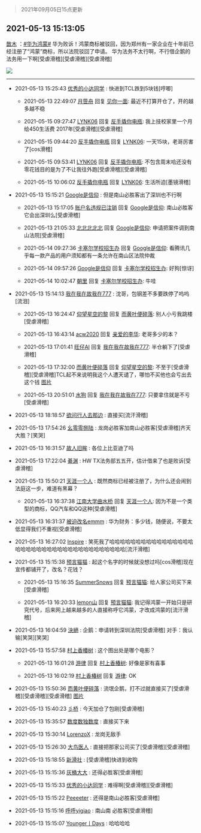 > 2021年09月05日15点更新
<link rel="stylesheet" href="https://cdn.jsdelivr.net/gh/taotie6/sampleJSON@main/css/photo_show.css">


 ## 2021-05-13 15:13:05 

 [㪚木](https://www.coolapk.com/feed/26950156?shareKey=MDMzMWViNThiMDVmNjEzMTc3ZjI~) ：<a class="feed-link-tag" href="/t/华为鸿蒙?type=0">#华为鸿蒙#</a> 华为败诉！鸿蒙商标被驳回，因为郑州有一家企业在十年前已经注册了“鸿蒙”商标，所以法院驳回了申请。
华为法务不太行啊，不行借企鹅的法务用一下啊[受虐滑稽][受虐滑稽][受虐滑稽] 

<div class="album">
<img class="img-item" src="http://image.coolapk.com/feed/2020/0606/14/1081091_629934c8_5639_0661@560x314.gif" />
</div>

 ------- 

- 2021-05-13 15:25:43 [优秀的小达同学](uid=3114536) : 快进到TCL跌到5块钱[哼唧] 

    - 2021-05-13 22:49:07 [月笹舟](uid=883730) 回复 [见你一面](uid=598942): 最近不打算开仓了，开的越多越不稳 

    - 2021-05-15 09:27:47 [LYNK06](uid=2194108) 回复 [反手撬你电瓶](uid=2732675): 我上技校家里一个月给450生活费 2017年[受虐滑稽][受虐滑稽] 

    - 2021-05-15 09:44:20 [反手撬你电瓶](uid=2732675) 回复 [LYNK06](uid=2194108): 一天15块，老哥厉害了[cos滑稽] 

    - 2021-05-15 09:53:41 [LYNK06](uid=2194108) 回复 [反手撬你电瓶](uid=2732675): 不包含周末哈还没有零花钱目的是为了不让我往外跑[受虐滑稽][受虐滑稽] 

    - 2021-05-15 10:06:02 [反手撬你电瓶](uid=2732675) 回复 [LYNK06](uid=2194108): 生活所迫[墨镜滑稽] 

- 2021-05-13 15:15:21 [Google是信仰](uid=853004) : 但是南山必胜客出了深圳也不行啊 

    - 2021-05-13 15:17:05 [账户名违规已注销](uid=1039732) 回复 [Google是信仰](uid=853004): 南山必胜客它会出深圳么[受虐滑稽] 

    - 2021-05-13 21:05:33 [北北北北北](uid=1269546) 回复 [Google是信仰](uid=853004): 申请把案件调到南山法院[受虐滑稽] 

    - 2021-05-14 09:27:36 [卡塞尔学校招生办](uid=3266010) 回复 [Google是信仰](uid=853004): 看腾讯几乎每一款产品的用户须知都有一条允许在南山区法院仲裁 

    - 2021-05-14 09:57:26 [Google是信仰](uid=853004) 回复 [卡塞尔学校招生办](uid=3266010): 好狗[惊讶] 

    - 2021-05-14 10:02:47 [朝里](uid=745574) 回复 [卡塞尔学校招生办](uid=3266010): 牛哇 

- 2021-05-13 15:14:13 [我在我在故我在777](uid=2728082) : 沈哥，包钢差不多要跌停了呜呜[流泪] 

    - 2021-05-13 16:24:47 [仰望星空的黎](uid=1961388) 回复 [而黄叶便碎落](uid=2845514): 别人小亏我跳楼[受虐滑稽] 

    - 2021-05-13 16:43:14 [acw2020](uid=6251124) 回复 [亲爱的李华](uid=1323228): 老哥多少的本？ 

    - 2021-05-13 17:01:41 [旺仔AI](uid=1316908) 回复 [我在我在故我在777](uid=2728082): 半仓躺下了[受虐滑稽] 

    - 2021-05-13 17:32:00 [而黄叶便碎落](uid=2845514) 回复 [仰望星空的黎](uid=1961388): 不至于[受虐滑稽][受虐滑稽]TCL起不来说明我这个人遭天谴了，哪怕不买他也会亏出去这个钱 [图片](http://image.coolapk.com/feed/2021/0513/17/2845514_8319_6399@400x400.jpg)

    - 2021-05-13 20:51:01 [水狗](uid=1827990) 回复 [我在我在故我在777](uid=2728082): 只要拿住就是不亏[受虐滑稽] 

- 2021-05-13 18:18:57 [欲问行人去那边](uid=826969) : 直接买[流汗滑稽] 

- 2021-05-13 17:54:26 [幺零零捌陆](uid=6463257) : 龙岗必胜客加南山必胜客[受虐滑稽]齐天大胜？[笑哭] 

- 2021-05-13 16:31:57 [故人旧眸](uid=5481001) : 各位上比亚迪了吗 

- 2021-05-13 17:22:04 [綦渊](uid=3253379) : HW TX法务部五五开，估计借来了也是败诉[受虐滑稽] 

- 2021-05-13 15:50:21 [天涯一个人](uid=3225865) : 既然商标已经被注册了，为什么还会闹到法庭这一步，难道有黑幕？ 

    - 2021-05-13 16:37:38 [江南大学曲水桥](uid=2825228) 回复 [天涯一个人](uid=3225865): 因为不是一个类型的商标，QQ汽车和QQ这种[受虐滑稽] 

- 2021-05-13 16:31:37 [被迫改名emmm](uid=3302275) : 华为财务：多少钱，随便说，不要太低显得我们不重视[受虐滑稽] 

- 2021-05-13 16:27:02 [lnspire](uid=3508377) : 笑死我了哈哈哈哈哈哈哈哈哈哈哈哈哈哈哈哈哈哈哈哈哈哈哈哈哈哈哈哈哈哈哈哈哈哈哈哈哈[流汗滑稽] 

- 2021-05-13 15:15:38 [预言猫猫](uid=1352348) : 起这个名字的时候就没想过吗[cos滑稽]现在宣传都铺开了，改名？花钱？ 

    - 2021-05-13 15:16:35 [SummerSnows](uid=1348903) 回复 [预言猫猫](uid=1352348): 给人家公司买下来[受虐滑稽] 

    - 2021-05-13 16:20:33 [lemon山](uid=3433498) 回复 [预言猫猫](uid=1352348): 我记得鸿蒙一开始只是研究代号，后来网上越来越多的人直接称呼它鸿蒙，才改成鸿蒙的[流汗滑稽] 

- 2021-05-13 16:04:59 [決絕](uid=2288436) : 企鹅：申请转到深圳法院[受虐滑稽]
对手：我认输[笑哭][笑哭] 

- 2021-05-13 15:57:58 [村上香椿树](uid=1121303) : 这个图出处是哪个电影？ 

    - 2021-05-13 16:01:28 [游律](uid=2470726) 回复 [村上香椿树](uid=1121303): 好像是家有喜事 

    - 2021-05-13 16:02:19 [村上香椿树](uid=1121303) 回复 [游律](uid=2470726): OK 

- 2021-05-13 15:50:36 [而黄叶便碎落](uid=2845514) : 流氓企鹅，打不过就直接买了[受虐滑稽][受虐滑稽][受虐滑稽] [图片](http://image.coolapk.com/feed/2021/0513/15/2845514_2235_7994@300x300.gif)

- 2021-05-13 15:40:23 [彡桥](uid=3740933) : 今天加仓了包刚[受虐滑稽] 

- 2021-05-13 15:35:57 [数度数独数度](uid=1649918) : 直接买下来 

- 2021-05-13 15:30:14 [LorenzoX](uid=645650) : 龙岗无敌手 

- 2021-05-13 15:26:30 [大鸟医人](uid=1511304) : 直接把那家公司买了[受虐滑稽][受虐滑稽] 

- 2021-05-13 15:18:55 [新滑社](uid=2627292) : [受虐滑稽]快进到收购 

- 2021-05-13 15:15:36 [灰桶大大](uid=1095285) : 还得必胜客[受虐滑稽] 

- 2021-05-13 15:15:33 [优秀的小达同学](uid=3114536) : 难得啊[受虐滑稽][受虐滑稽] 

- 2021-05-13 15:15:22 [Peeeeter](uid=3331505) : 还得是南山必胜客[受虐滑稽] 

- 2021-05-13 15:15:16 [呼呼yigiao](uid=3884903) : 南山南 必胜客[受虐滑稽] 

- 2021-05-13 15:15:07 [Younger丨Days](uid=2924955) : 哈哈哈哈 

